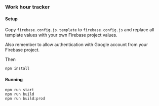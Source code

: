 ### Work hour tracker

#### Setup
Copy `firebase.config.js.template` to `firebase.config.js` and replace all template values with your own Firebase project values.

Also remember to allow authentication with Google account from your Firebase project.

Then
```
npm install
```

#### Running
```
npm run start
npm run build
npm run build:prod
```
